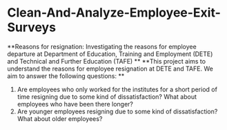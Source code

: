 # Clean-And-Analyze-Employee-Exit-Surveys
**Reasons for resignation: Investigating the reasons for employee departure at Department of Education, Training and Employment (DETE) and Technical and Further Education (TAFE)
**
**This project aims to understand the reasons for employee resignation at DETE and TAFE. We aim to answer the following questions:
**
1. Are employees who only worked for the institutes for a short period of time resigning due to some kind of dissatisfaction? What about employees who have been there longer?
2. Are younger employees resigning due to some kind of dissatisfaction? What about older employees?
